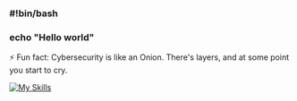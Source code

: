 ### #!bin/bash
### echo "Hello world"

⚡ Fun fact: Cybersecurity is like an Onion.
There's layers, and at some point you start to cry.




[![My Skills](https://skills.thijs.gg/icons?i=linux,bash,py,mysql,docker,?theme=dark)](https://skills.thijs.gg)
